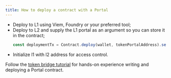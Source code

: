 ```yaml
---
title: How to deploy a contract with a Portal
---
```


- Deploy to L1 using Viem, Foundry or your preferred tool;
- Deploy to L2 and supply the L1 portal as an argument so you can store it in the contract;
  ```typescript
  const deploymentTx = Contract.deploy(wallet, tokenPortalAddress).send();
  ```
- Initialize l1 with l2 address for access control.

Follow the [token bridge tutorial](/tutorials/contract_tutorials/advanced/token_bridge) for hands-on experience writing and deploying a Portal contract.
